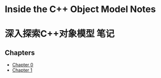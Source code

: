 # Inside the C++ Object Model Notes
# 深入探索C++对象模型 笔记

## Chapters
- [Chapter 0](chapter0.md)
- [Chapter 1](chapter1/readme.md)